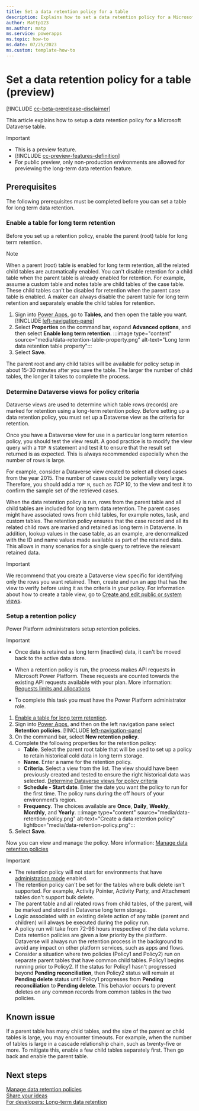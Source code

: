 ```yaml
---
title: Set a data retention policy for a table
description: Explains how to set a data retention policy for a Microsoft Dataverse table. 
author: Mattp123
ms.author: matp
ms.service: powerapps
ms.topic: how-to 
ms.date: 07/25/2023
ms.custom: template-how-to
---
```

# Set a data retention policy for a table (preview)

[!INCLUDE [cc-beta-prerelease-disclaimer](../../includes/cc-beta-prerelease-disclaimer.md)]

This article explains how to setup a data retention policy for a Microsoft Dataverse table.

> [!IMPORTANT]
> - This is a preview feature.
> - [!INCLUDE [cc-preview-features-definition](../../includes/cc-preview-features-definition.md)]
> - For public preview, only non-production environments are allowed for previewing the long-term data retention feature.

## Prerequisites

The following prerequisites must be completed before you can set a table for long term data retention.

### Enable a table for long term retention

Before you set up a retention policy, enable the parent (root) table for long term retention.

> [!NOTE]
> When a parent (root) table is enabled for long term retention, all the related child tables are automatically enabled. You can't disable retention for a child table when the parent table is already enabled for retention. For example, assume a custom table and notes table are child tables of the case table. These child tables can't be disabled for retention when the parent case table is enabled. A maker can always disable the parent table for long term retention and separately enable the child tables for retention.

1. Sign into [Power Apps](https://make.powerapps.com/?utm_source=padocs&utm_medium=linkinadoc&utm_campaign=referralsfromdoc), go to **Tables**, and then open the table you want. [!INCLUDE [left-navigation-pane](../../includes/left-navigation-pane.md)]
1. Select **Properties** on the command bar, expand **Advanced options**, and then select **Enable long term retention**.
   :::image type="content" source="media/data-retention-table-property.png" alt-text="Long term data retention table property":::
1. Select **Save**.

The parent root and any child tables will be available for policy setup in about 15-30 minutes after you save the table. The larger the number of child tables, the longer it  takes to complete the process.

### Determine Dataverse views for policy criteria

Dataverse views are used to determine which table rows (records) are marked for retention using a long-term retention policy. Before setting up a data retention policy, you must set up a Dataverse view as the criteria for retention.

Once you have a Dataverse view for use in a particular long term retention policy, you should test the view result. A good practice is to modify the view query with a `TOP N` statement and test it to ensure that the result set returned is as expected. This is always recommended especially when the number of rows is large.

For example, consider a Dataverse view created to select all closed cases from the year 2015. The number of cases could be potentially very large. Therefore, you should add a `TOP N`, such as *TOP 10*, to the view and test it to confirm the sample set of the retrieved cases.

When the data retention policy is run, rows from the parent table and all child tables are included for long term data retention. The parent cases might have associated rows from child tables, for example notes, task, and custom tables. The retention policy ensures that the case record and all its related child rows are marked and retained as long term in Dataverse. In addition, lookup values in the case table, as an example, are denormalized with the ID and name values made available as part of the retained data. This allows in many scenarios for a single query to retrieve the relevant retained data.

> [!IMPORTANT]
> We recommend that you create a Dataverse view specific for identifying only the rows you want retained. Then, create and run an app that has the view to verify before using it as the criteria in your policy. For information about how to create a table view, go to [Create and edit public or system views](../model-driven-apps/create-or-edit-model-driven-app-view.md).

### Setup a retention policy

Power Platform administrators setup retention policies.

> [!IMPORTANT]
> - Once data is retained as long term (inactive) data, it can't be moved back to the active data store.
>
> - When a retention policy is run, the process makes API requests in Microsoft Power Platform. These requests are counted towards the existing API requests available with your plan. More information: [Requests limits and allocations](/power-platform/admin/api-request-limits-allocations)
>
> - To complete this task you must have the Power Platform administrator role.

1. [Enable a table for long term retention](#enable-a-table-for-long-term-retention).
1. Sign into [Power Apps](https://make.powerapps.com/?utm_source=padocs&utm_medium=linkinadoc&utm_campaign=referralsfromdoc), and then on the left navigation pane select **Retention policies**. [!INCLUDE [left-navigation-pane](../../includes/left-navigation-pane.md)]
1. On the command bar, select **New retention policy**.
1. Complete the following properties for the retention policy:
   - **Table**. Select the parent root table that will be used to set up a policy to retain historical cold data in long term storage.
   - **Name**. Enter a name for the retention policy.
   - **Criteria**. Select a view from the list. The view should have been previously created and tested to ensure the right historical data was selected. [Determine Dataverse views for policy criteria](#determine-dataverse-views-for-policy-criteria)
   - **Schedule - Start date**. Enter the date you want the policy to run for the first time. The policy runs during the off hours of your environment’s region.
   - **Frequency**. The choices available are **Once**, **Daily**, **Weekly**, **Monthly**, and **Yearly**.
   :::image type="content" source="media/data-retention-policy.png" alt-text="Create a data retention policy" lightbox="media/data-retention-policy.png":::
1. Select **Save**.

Now you can view and manage the policy. More information: [Manage data retention policies](data-retention-manage.md)

> [!IMPORTANT]
>
> - The retention policy will not start for environments that have [administration mode](/power-platform/admin/admin-mode) enabled.
> - The retention policy can't be set for the tables where bulk delete isn't supported. For example, Activity Pointer, Activity Party, and Attachment tables don't support bulk delete.
> - The parent table and all related rows from child tables, of the parent, will be marked and stored in Dataverse long term storage.
> - Logic associated with an existing delete action of any table (parent and children) will always be executed during the policy run.
> - A policy run will take from 72-96 hours irrespective of the data volume. Data retention policies are given a low priority by the platform. Dataverse will always run the retention process in the background to avoid any impact on other platform services, such as apps and flows.
> - Consider a situation where two policies (Policy1 and Policy2) run on separate parent tables that have common child tables. Policy1 begins running prior to Policy2. If the status for Policy1 hasn't progressed beyond **Pending reconciliation**, then Policy2 status will remain at **Pending delete** status until Policy1 progresses from **Pending reconciliation** to **Pending delete**. This behavior occurs to prevent deletes on any common records from common tables in the two policies.

## Known issue

If a parent table has many child tables, and the size of the parent or child tables is large, you may encounter timeouts. For example, when the number of tables is large in a cascade relationship chain, such as twenty-five or more. To mitigate this, enable a few child tables separately first. Then go back and enable the parent table.

## Next steps

[Manage data retention policies](data-retention-manage.md) <br />
[Share your ideas](https://experience.dynamics.com/ideas/categories/list/?category=55f731de-11f3-ed11-8848-00224827ed7b&forum=eef9aef6-0ff3-ed11-8848-00224827e88b) <br />
[For developers: Long-term data retention](../../developer/data-platform/long-term-retention.md)